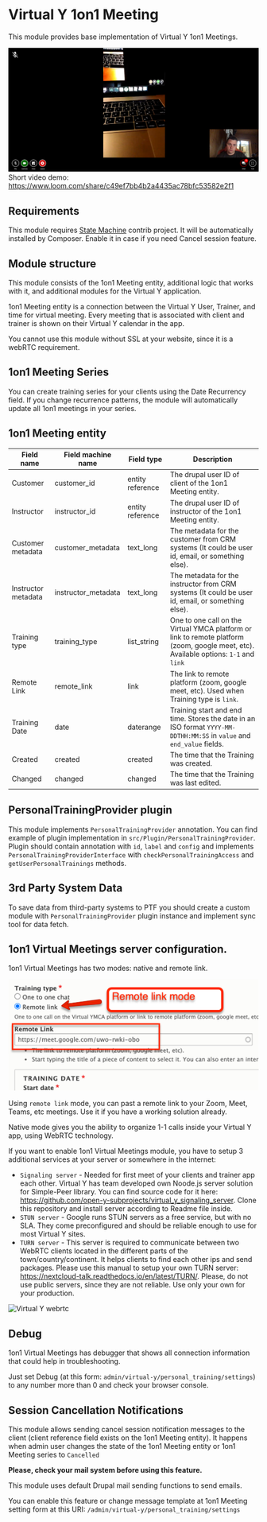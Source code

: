 # Virtual Y 1on1 Meeting

This module provides base implementation of Virtual Y 1on1 Meetings.

![Virtual Y 1on1 meeting](assets/vy_14_virtual_meeting.png "Virtual Y 1on1 Meeting Demo")
Short video demo: https://www.loom.com/share/c49ef7bb4b2a4435ac78bfc53582e2f1

## Requirements

This module requires [State Machine](drupal.org/project/state_machine) contrib project. 
It will be automatically installed by Composer. Enable it in case if you need Cancel session feature.

## Module structure

This module consists of the 1on1 Meeting entity, additional logic that works with it, and additional modules for the Virtual Y application. 

1on1 Meeting entity is a connection between the Virtual Y User, Trainer, and time for virtual meeting. Every meeting that is associated with client and trainer is shown on their Virtual Y calendar in the app.

You cannot use this module without SSL at your website, since it is a webRTC requirement.

## 1on1 Meeting Series

You can create training series for your clients using the Date Recurrency field. If you change recurrence patterns, the module will automatically update all 1on1 meetings in your series.

## 1on1 Meeting entity

| Field name | Field machine name | Field type | Description |
| ---------- | ----------- | ----------- | ----------- |
| Customer   | customer_id | entity reference | The drupal user ID of client of the 1on1 Meeting entity. |
| Instructor | instructor_id | entity reference | The drupal user ID of instructor of the 1on1 Meeting entity. |
| Customer metadata | customer_metadata | text_long | The metadata for the customer from CRM systems (It could be user id, email, or something else). |
| Instructor metadata | instructor_metadata | text_long | The metadata for the instructor from CRM systems (It could be user id, email, or something else). |
| Training type | training_type | list_string | One to one call on the Virtual YMCA platform or link to remote platform (zoom, google meet, etc). Available options: `1-1` and `link` |
| Remote Link | remote_link | link | The link to remote platform (zoom, google meet, etc). Used when Training type is `link`. |
| Training Date | date | daterange | Training start and end time. Stores the date in an ISO format `YYYY-MM-DDTHH:MM:SS` in `value` and `end_value` fields.|
| Created | created | created | The time that the Training was created.|
| Changed | changed | changed | The time that the Training was last edited. |

## PersonalTrainingProvider plugin

This module implements `PersonalTrainingProvider` annotation. You can find example
of plugin implementation in `src/Plugin/PersonalTrainingProvider`. Plugin should
contain annotation with `id`, `label` and `config` and implements
`PersonalTrainingProviderInterface` with `checkPersonalTrainingAccess` and
`getUserPersonalTrainings` methods.

## 3rd Party System Data

To save data from third-party systems to PTF you should create a custom module with
`PersonalTrainingProvider` plugin instance and implement sync tool for data fetch.

## 1on1 Virtual Meetings server configuration.

1on1 Virtual Meetings has two modes: native and remote link. 

![Virtual Y 1on1 meeting](assets/vy_14_remote_link.png "Virtual Y 1on1 Meeting type demo")

Using `remote link` mode, you can past a remote link to your Zoom, Meet, Teams, etc meetings. Use it if you have a working solution already.

Native mode gives you the ability to organize 1-1 calls inside your Virtual Y app, using WebRTC technology.

If you want to enable 1on1 Virtual Meetings module, you have to setup 3 additional services at your server or somewhere in the internet:

- `Signaling server` - Needed for first meet of your clients and trainer app each other. Virtual Y has team developed own Noode.js server solution for Simple-Peer library. You can find source code for it here: https://github.com/open-y-subprojects/virtual_y_signaling_server. Clone this repository and install server according to Readme file inside.
- `STUN server` - Google runs STUN servers as a free service, but with no SLA. They come preconfigured and should be reliable enough to use for most Virtual Y sites.
-  `TURN server` - This server is required to communicate between two WebRTC clients located in the different parts of the town/country/continent. It helps clients to find each other ips and send packages. Please use this manual to setup your own TURN server: https://nextcloud-talk.readthedocs.io/en/latest/TURN/. Please, do not use public servers, since they are not reliable. Use only your own for your production.

![Virtual Y webrtc](https://user-images.githubusercontent.com/238201/128903503-f27e2eb9-fc06-4073-8457-bf53d82415c7.png)

## Debug

1on1 Virtual Meetings has debugger that shows all connection information that could help in troubleshooting. 

Just set Debug (at this form: `admin/virtual-y/personal_training/settings`) to any number more than 0 and check your browser console.

## Session Cancellation Notifications

This module allows sending cancel session notification messages to the client (client reference field exists on the 1on1 Meeting entity). 
It happens when admin user changes the state of the 1on1 Meeting entity or 1on1 Meeting series to `Cancelled`

**Please, check your mail system before using this feature.** 

This module uses default Drupal mail sending functions to send emails.

You can enable this feature or change message template at 1on1 Meeting setting form at this URI: `/admin/virtual-y/personal_training/settings`
